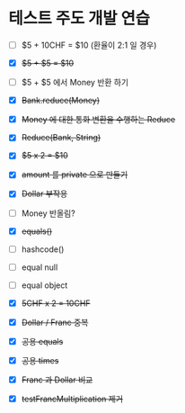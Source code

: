 # 테스트 주도 개발 연습



- [ ]  \$5 + 10CHF = $10 (환율이 2:1 일 경우)
- [x] ~~\$5 + \$5 = \$10~~
- [ ] $5 + $5 에서 Money 반환 하기
- [x] ~~Bank.reduce(Money)~~
- [x] ~~Money 에 대한 통화 변환을 수행하는 Reduce~~
- [x] ~~Reduce(Bank, String)~~
- [x] ~~\$5 x 2 = $10~~ 
- [x] ~~amount 를 private 으로 만들기~~
- [x] ~~Dollar 부작용~~ 
- [ ] Money 반올림?
- [x] ~~equals()~~
- [ ] hashcode()
- [ ] equal null
- [ ] equal object
- [x] ~~5CHF x 2 = 10CHF~~
- [x] ~~Dollar / Franc 중복~~
- [x] ~~공용 equals~~
- [x] ~~공용 times~~
- [x] ~~Franc 과 Dollar 비교~~
- [x] ~~testFrancMultiplication 제거~~


 



